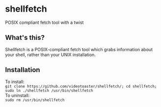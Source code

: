 # shellfetch
POSIX compliant fetch tool with a twist
## What's this?
Shellfetch is a POSIX-compliant fetch tool which grabs information about your shell, rather than your UNIX installation.
## Installation
To install:<br>
`git clone https://github.com/videotoaster/shellfetch/; cd shellfetch; sudo ln ./shellfetch /usr/bin/shellfetch`<br>
To uninstall:<br>
`sudo rm /usr/bin/shellfetch`
